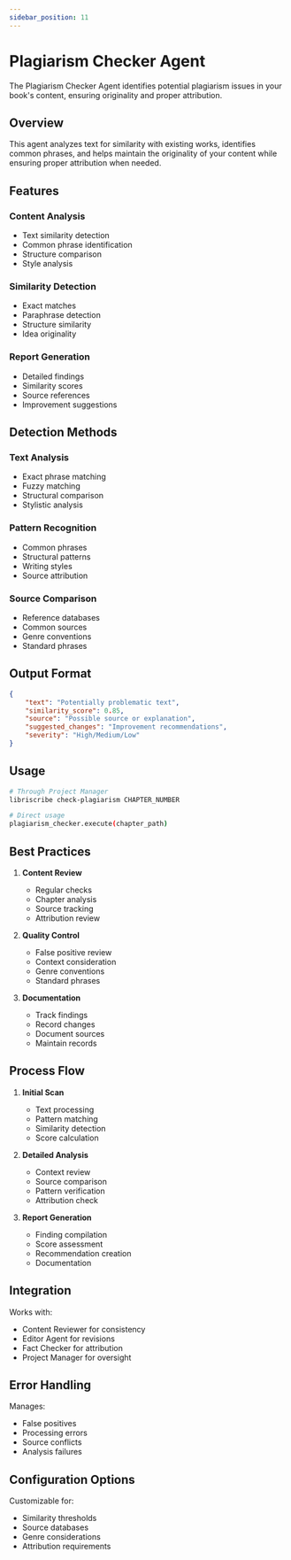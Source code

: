 ```yaml
---
sidebar_position: 11
---
```


# Plagiarism Checker Agent

The Plagiarism Checker Agent identifies potential plagiarism issues in your book's content, ensuring originality and proper attribution.

## Overview

This agent analyzes text for similarity with existing works, identifies common phrases, and helps maintain the originality of your content while ensuring proper attribution when needed.

## Features

### Content Analysis
- Text similarity detection
- Common phrase identification
- Structure comparison
- Style analysis

### Similarity Detection
- Exact matches
- Paraphrase detection
- Structure similarity
- Idea originality

### Report Generation
- Detailed findings
- Similarity scores
- Source references
- Improvement suggestions

## Detection Methods

### Text Analysis
- Exact phrase matching
- Fuzzy matching
- Structural comparison
- Stylistic analysis

### Pattern Recognition
- Common phrases
- Structural patterns
- Writing styles
- Source attribution

### Source Comparison
- Reference databases
- Common sources
- Genre conventions
- Standard phrases

## Output Format

```json
{
    "text": "Potentially problematic text",
    "similarity_score": 0.85,
    "source": "Possible source or explanation",
    "suggested_changes": "Improvement recommendations",
    "severity": "High/Medium/Low"
}
```

## Usage

```bash
# Through Project Manager
libriscribe check-plagiarism CHAPTER_NUMBER

# Direct usage
plagiarism_checker.execute(chapter_path)
```

## Best Practices

1. **Content Review**
   - Regular checks
   - Chapter analysis
   - Source tracking
   - Attribution review

2. **Quality Control**
   - False positive review
   - Context consideration
   - Genre conventions
   - Standard phrases

3. **Documentation**
   - Track findings
   - Record changes
   - Document sources
   - Maintain records

## Process Flow

1. **Initial Scan**
   - Text processing
   - Pattern matching
   - Similarity detection
   - Score calculation

2. **Detailed Analysis**
   - Context review
   - Source comparison
   - Pattern verification
   - Attribution check

3. **Report Generation**
   - Finding compilation
   - Score assessment
   - Recommendation creation
   - Documentation

## Integration

Works with:
- Content Reviewer for consistency
- Editor Agent for revisions
- Fact Checker for attribution
- Project Manager for oversight

## Error Handling

Manages:
- False positives
- Processing errors
- Source conflicts
- Analysis failures

## Configuration Options

Customizable for:
- Similarity thresholds
- Source databases
- Genre considerations
- Attribution requirements
